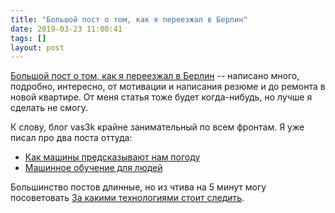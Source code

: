 ```yaml
---
title: "Большой пост о том, как я переезжал в Берлин"
date: 2019-03-23 11:00:41
tags: []
layout: post
---
```


[Большой пост о том, как я переезжал в Берлин](https://vas3k.ru/blog/go_to_berlin/) -- написано много, подробно, интересно, от мотивации и написания резюме и до ремонта в новой квартире. От меня статья тоже будет когда-нибудь, но лучше я сделать не смогу.

К слову, блог vas3k крайне занимательный по всем фронтам. Я уже писал про два поста оттуда:

+ [Как машины предсказывают нам погоду](https://t.me/itgram_channel/120)
+ [Машинное обучение для людей](https://t.me/itgram_channel/272)

Большинство постов длинные, но из чтива на 5 минут могу посоветовать [За какими технологиями стоит следить](https://vas3k.ru/inside/26/tech_trends/).
